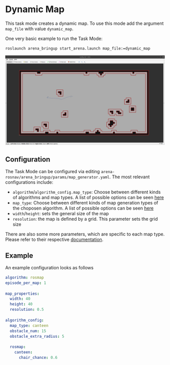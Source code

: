 # Dynamic Map

This task mode creates a dynamic map. To use this mode add the argument `map_file` with value `dynamic_map`.

One very basic example to run the Task Mode:
```sh
roslaunch arena_bringup start_arena.launch map_file:=dynamic_map
```

![Dynamic Map in RVIZ](./gifs/dynamic_map.gif)

## Configuration

The Task Mode can be configured via editing `arena-rosnav/arena_bringup/params/map_generator.yaml`. The most relevant configurations include:

- `algorithm`/`algorithm_config.map_type`: Choose between different kinds of algorithms and map types. A list of possible options can be seen [here](../../../packages/map_generator#existing-map-generation-algorithms)
- `map_type`: Choose between different kinds of map generation types of the choposen algorithm. A list of possible options can be seen [here](../../../packages/map_generator#existing-map-generation-algorithms)
- `width`/`height`: sets the general size of the map
- `resolution`: the map is defined by a grid. This parameter sets the grid size

There are also some more parameters, which are specific to each map type. Please refer to their respective [documentation](../../../packages/map_generator#existing-map-generation-algorithms).

## Example
An example configuration looks as follows


```yaml
algorithm: rosmap
episode_per_map: 1

map_properties:
  width: 40
  height: 40
  resolution: 0.5

algorithm_config:
  map_type: canteen
  obstacle_num: 15
  obstacle_extra_radius: 5

  rosmap:
    canteen:
      chair_chance: 0.6
```